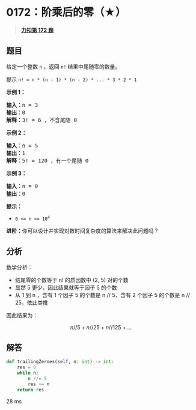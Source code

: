 # 0172：阶乘后的零（★）


> <u>**[力扣第 172 题](https://leetcode.cn/problems/factorial-trailing-zeroes/)**</u>

## 题目

<p>给定一个整数 <code>n</code> ，返回 <code>n!</code> 结果中尾随零的数量。</p>

<p>提示 <code>n! = n * (n - 1) * (n - 2) * ... * 3 * 2 * 1</code></p>



<p><strong>示例 1：</strong></p>

<pre>
<strong>输入：</strong>n = 3
<strong>输出：</strong>0
<strong>解释：</strong>3! = 6 ，不含尾随 0
</pre>

<p><strong>示例 2：</strong></p>

<pre>
<strong>输入：</strong>n = 5
<strong>输出：</strong>1
<strong>解释：</strong>5! = 120 ，有一个尾随 0
</pre>

<p><strong>示例 3：</strong></p>

<pre>
<strong>输入：</strong>n = 0
<strong>输出：</strong>0
</pre>



<p><strong>提示：</strong></p>

<ul>
<li><code>0 &lt;= n &lt;= 10<sup>4</sup></code></li>
</ul>



<p><b>进阶：</b>你可以设计并实现对数时间复杂度的算法来解决此问题吗？</p>


## 分析

数学分析：
- 结尾零的个数等于 n! 的质因数中 (2, 5) 对的个数
- 显然 5 更少，因此结果就等于因子 5 的个数
- 从 1 到 n ，含有 1 个因子 5 的个数是 n // 5，含有 2 个因子 5 的个数是 n // 25，依此类推

因此结果为：

$$n // 5 + n // 25 + n // 125 + ...$$
 
## 解答

```python
def trailingZeroes(self, n: int) -> int:
    res = 0
    while n:
        n //= 5
        res += n
    return res
```
28 ms

